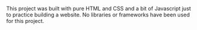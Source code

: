 
This project was built with pure HTML and CSS and a bit of Javascript just to practice building a website. No libraries or frameworks have been used  for this project.